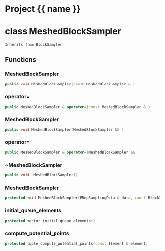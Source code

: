 <script setup>
import {useRoute} from 'vitepress'
const {path} = useRoute()
const tokens = path.split('/')
const words = tokens[2].split('-');
for (let i = 0; i < words.length; i++) {
    words[i] = words[i].charAt(0).toUpperCase() + words[i].slice(1);
    words[i] = words[i].replace('geode', 'Geode')
}
const name = words.join('-');
</script>
# Project {{ name }}

# class MeshedBlockSampler


```cpp
Inherits from BlockSampler
```



## Functions

### MeshedBlockSampler

```cpp
public void MeshedBlockSampler(const MeshedBlockSampler & )
```


### operator=

```cpp
public MeshedBlockSampler & operator=(const MeshedBlockSampler & )
```


### MeshedBlockSampler

```cpp
public void MeshedBlockSampler(MeshedBlockSampler && )
```


### operator=

```cpp
public MeshedBlockSampler & operator=(MeshedBlockSampler && )
```


### ~MeshedBlockSampler

```cpp
public void ~MeshedBlockSampler()
```


### MeshedBlockSampler

```cpp
protected void MeshedBlockSampler(BRepSamplingData & data, const Block3D & block)
```


### initial_queue_elements

```cpp
protected vector initial_queue_elements()
```


### compute_potential_points

```cpp
protected tuple compute_potential_points(const Element & element)
```




